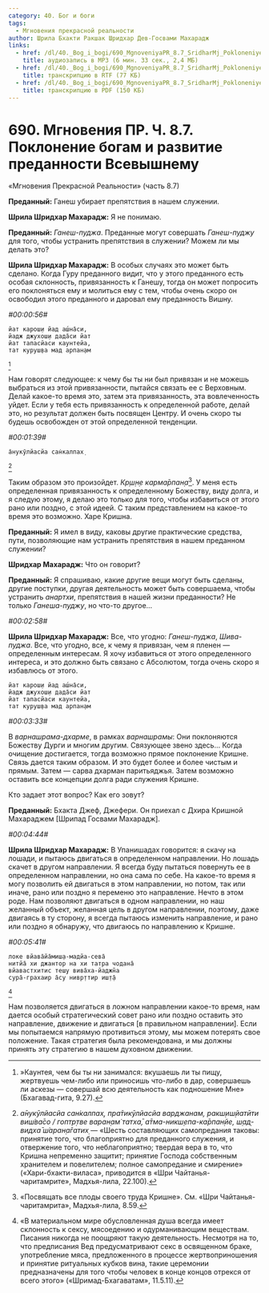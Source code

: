 ```yaml
---
category: 40. Бог и боги
tags:
  - Мгновения прекрасной реальности
author: Шрила Бхакти Ракшак Шридхар Дев-Госвами Махарадж
links:
  - href: /dl/40._Bog_i_bogi/690_MgnoveniyaPR_8.7_SridharMj_Pokloneniye_bogam_i_razvitiye_predannosti_Vsevyshnemu.mp3
    title: аудиозапись в MP3 (6 мин. 33 сек., 2,4 МБ)
  - href: /dl/40._Bog_i_bogi/690_MgnoveniyaPR_8.7_SridharMj_Pokloneniye_bogam_i_razvitiye_predannosti_Vsevyshnemu.rtf
    title: транскрипцию в RTF (77 КБ)
  - href: /dl/40._Bog_i_bogi/690_MgnoveniyaPR_8.7_SridharMj_Pokloneniye_bogam_i_razvitiye_predannosti_Vsevyshnemu.pdf
    title: транскрипцию в PDF (150 КБ)
---
```


# 690. Мгновения ПР. Ч. 8.7. Поклонение богам и развитие преданности Всевышнему

«Мгновения Прекрасной Реальности» (часть 8.7)

**Преданный:** Ганеш убирает препятствия в нашем служении.

**Шрила Шридхар Махарадж:** Я не понимаю.

**Преданный:** *Ганеш-пуджа*. Преданные могут совершать *Ганеш-пуджу* для того, чтобы устранить препятствия в служении? Можем ли мы делать это?

**Шрила Шридхар Махарадж:** В особых случаях это может быть сделано. Когда Гуру преданного видит, что у этого преданного есть особая склонность, привязанность к Ганешу, тогда он может попросить его поклоняться ему и молиться ему с тем, чтобы очень скоро он освободил этого преданного и даровал ему преданность Вишну.

*#00:00:56#*

    йат карош̣и йад аш́на̄си,
    йадж джухош̣и дада̄си йат
    йат тапасйаси каунтейа,
    тат куруш̣ва мад арпан̣ам
[^_ftn1]

Нам говорят следующее: к чему бы ты ни был привязан и не можешь выбраться из этой привязанности, пытайся связать ее с Верховным. Делай какое-то время это, затем эта привязанность, эта вовлеченность уйдет. Если у тебя есть привязанность к определенной работе, делай это, но результат должен быть посвящен Центру. И очень скоро ты будешь освобожден от этой определенной тенденции.

*#00:01:39#*

    а̄нукӯлйасйа сан̇калпах̣
[^_ftn2]

Таким образом это произойдет. *Кр̣ш̣н̣е карма̄рпан̣а*[^_ftn3]. У меня есть определенная привязанность к определенному Божеству, виду долга, и я следую этому, я делаю это только для того, чтобы избавиться от этого рано или поздно, с этой идеей. С таким представлением на какое-то время это возможно. Харе Кришна.

**Преданный:** Я имел в виду, каковы другие практические средства, пути, позволяющие нам устранить препятствия в нашем преданном служении?

**Шридхар Махарадж:** Что он говорит?

**Преданный:** Я спрашиваю, какие другие вещи могут быть сделаны, другие поступки, другая деятельность может быть совершаема, чтобы устранить *анартхи*, препятствия в нашей жизни преданности? Не только *Ганеша-пуджу*, но что-то другое…

*#00:02:58#*

**Шрила Шридхар Махарадж:** Все, что угодно: *Ганеш-пуджа*, *Шива-пуджа*. Все, что угодно, все, к чему я привязан, чем я пленен — определенным интересам. Я хочу избавиться от этого определенного интереса, и это должно быть связано с Абсолютом, тогда очень скоро я избавлюсь от этого.

    йат карош̣и йад аш́на̄си,
    йадж джухош̣и дада̄си йат
    йат тапасйаси каунтейа,
    тат куруш̣ва мад арпан̣ам

*#00:03:33#*

В *варнашрама-дхарме*, в рамках *варнашрамы*: Они поклоняются Божеству Дурги и многим другим. Связующее звено здесь… Когда очищение достигается, тогда возможно прямое поклонение Кришне. Связь дается таким образом. И это будет более и более чистым и прямым. Затем — сарва дхарман паритьяджья. Затем возможно оставить все концепции долга ради служения Кришне.

Кто задает этот вопрос? Как его зовут?

**Преданный:** Бхакта Джеф, Джефери. Он приехал с Дхира Кришной Махараджем [Шрипад Госвами Махарадж].

*#00:04:44#*

**Шрила Шридхар Махарадж:** В Упанишадах говорится: я скачу на лошади, и пытаюсь двигаться в определенном направлении. Но лошадь скачет в другом направлении. Я всегда буду пытаться повернуть ее в определенном направлении, но она сама по себе. На какое-то время я могу позволить ей двигаться в этом направлении, но потом, так или иначе, рано или поздно я переменю это направление. Нечто в этом роде. Нам позволяют двигаться в одном направлении, но наш желанный объект, желанная цель в другом направлении, поэтому, даже двигаясь в ту сторону, я всегда пытаюсь изменить направление, и рано или поздно я обнаружу, что двигаюсь по направлению к Кришне.

*#00:05:41#*

    локе вйава̄йа̄миш̣а-мадйа-сева̄
    нитйа̄ хи джантор на хи татра чодана̄
    вйавастхитис теш̣у вива̄ха-йаджн̃а
    сура̄-грахаир а̄су нивр̣ттир иш̣т̣а̄
[^_ftn4]

Нам позволяется двигаться в ложном направлении какое-то время, нам дается особый стратегический совет рано или поздно оставить это направление, движение и двигаться [в правильном направлении]. Если мы попытаемся напрямую противиться этому, мы можем потерять свое положение. Такая стратегия была рекомендована, и мы должны принять эту стратегию в нашем духовном движении.



[^_ftn1]: »Каунтея, чем бы ты ни занимался: вкушаешь ли ты пищу, жертвуешь чем-либо или приносишь что-либо в дар, совершаешь ли аскезы — совершай всю деятельность как подношение Мне» (Бхагавад-гита, 9.27).

[^_ftn2]: *а̄нукӯлйасйа сан̇калпах̣, пра̄тикӯлйасйа варджанам, ракш̣иш̣йатӣти виш́ва̄со / гоптр̣тве варан̣ам̇ татха̄, а̄тма-никш̣епа-ка̄рпан̣йе, ш̣ад̣-видха̄ ш́аран̣а̄гатих̣* — «Шесть составляющих самопредания таковы: принятие того, что благоприятно для преданного служения, и отвержение того, что неблагоприятно; твердая вера в то, что Кришна непременно защитит; принятие Господа собственным хранителем и повелителем; полное самопредание и смирение» («Хари-бхакти-виласа», приводится в «Шри Чайтанья-чаритамрите», Мадхья-лила, 22.100).

[^_ftn3]: «Посвящать все плоды своего труда Кришне». См. «Шри Чайтанья-чаритамрита», Мадхья-лила, 8.59.

[^_ftn4]: «В материальном мире обусловленная душа всегда имеет склонность к сексу, мясоедению и одурманивающим веществам. Писания никогда не поощряют такую деятельность. Несмотря на то, что предписания Вед предусматривают секс в освященном браке, употребление мяса, предложенного в процессе жертвоприношения и принятие ритуальных кубков вина, такие церемонии предназначены для того чтобы человек в конце концов отрекся от всего этого» («Шримад-Бхагаватам», 11.5.11).

